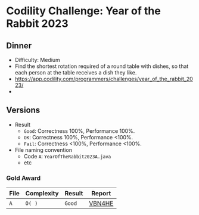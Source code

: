 # Codility Challenge: Year of the Rabbit 2023

## Dinner

- Difficulty: Medium
- Find the shortest rotation required of a round table with dishes, so that each person at the table receives a dish they like.
- <https://app.codility.com/programmers/challenges/year_of_the_rabbit_2023/>
- <task-url>

## Versions

- Result
  - `Good`: Correctness 100%, Performance 100%.
  - `OK`: Correctness 100%, Performance <100%.
  - `Fail`: Correctness <100%, Performance <100%.
- File naming convention
  - Code `A`: `YearOfTheRabbit2023A.java`
  - etc

### Gold Award

| File | Complexity | Result | Report                                                                            |
| ---- | ---------- | ------ | --------------------------------------------------------------------------------- |
| `A`  | `O( )`     | `Good` | [VBN4HE](https://app.codility.com/cert/view/certVBN4HE-RCMC7SF4WX7JNF6U/details/) |
